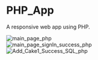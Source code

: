 # PHP_App
 A responsive web app using PHP.

![main_page_php](https://github.com/mariesauve/PHP_Class_App/assets/149751752/af540c62-42c2-4382-b41a-577823b2f3d4)
<br/>
![main_page_signIn_success_php](https://github.com/mariesauve/PHP_Class_App/assets/149751752/5602620c-361a-4cf1-b81e-371497251541)
<br/>
![Add_Cake1_Success_SQL_php](https://github.com/mariesauve/PHP_Class_App/assets/149751752/4b6f00f0-a0bb-42d0-903e-850754c7f79c)
